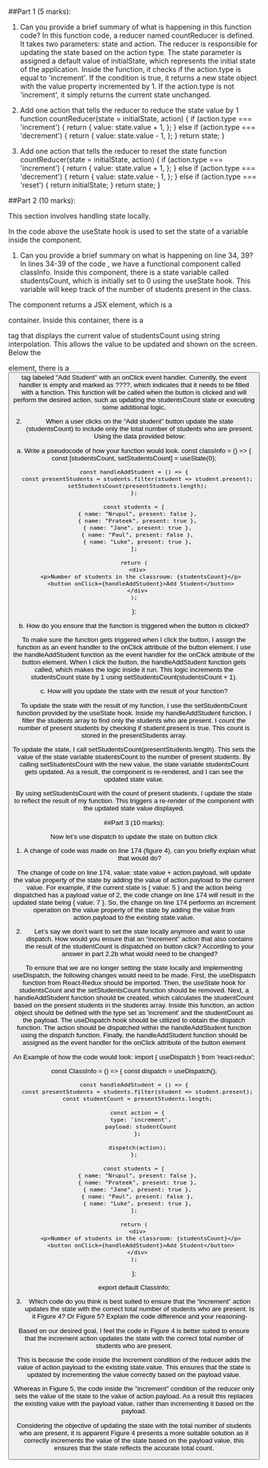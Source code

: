 <!-- // Adding this comment to enable pull request feature -->
##Part 1 (5 marks):
 
1.	Can you provide a brief summary of what is happening in this function code?
In this function code, a reducer named countReducer is defined. It takes two parameters: state and action. The reducer is responsible for updating the state based on the action type. The state parameter is assigned a default value of initialState, which represents the initial state of the application.
Inside the function, it checks if the action.type is equal to 'increment'. If the condition is true, it returns a new state object with the value property incremented by 1.
If the action.type is not 'increment', it simply returns the current state unchanged.

2.	Add one action that tells the reducer to reduce the state value by 1
function countReducer(state = initialState, action) {
    if (action.type === 'increment') {
      return {
        value: state.value + 1,
      };
    } else if (action.type === 'decrement') {
      return {
        value: state.value - 1,
      };
    }
    return state;
  }
  

3.	Add one action that tells the reducer to reset the state
function countReducer(state = initialState, action) {
    if (action.type === 'increment') {
      return {
        value: state.value + 1,
      };
    } else if (action.type === 'decrement') {
      return {
        value: state.value - 1,
      };
    } else if (action.type === 'reset') {
      return initialState;
    }
    return state;
  }

 
##Part 2 (10 marks):
 
This section involves handling state locally.
 
In the code above the useState hook is used to set the state of a variable inside the component.
1.	Can you provide a brief summary on what is happening on line 34, 39?
In lines 34-39 of  the code , we have a functional component called classInfo. Inside this component, there is a state variable called studentsCount, which is initially set to 0 using the useState hook. This variable will keep track of the number of students present in the class.

The component returns a JSX element, which is a <div> container. Inside this container, there is a <p> tag that displays the current value of studentsCount using string interpolation. This allows the value to be updated and shown on the screen. Below the <p> element, there is a <button> tag labeled "Add Student" with an onClick event handler. Currently, the event handler is empty and marked as ????, which indicates that it needs to be filled with a function. This function will be called when the button is clicked and will perform the desired action, such as updating the studentsCount state or executing some additional logic.
 
2.	When a user clicks on the “Add student” button update the state (studentsCount) to include only the total number of students who are present. Using the data provided below:
 
a.	Write a pseudocode of how your function would look.
const classInfo = () => {
    const [studentsCount, setStudentsCount] = useState(0);
  
    const handleAddStudent = () => {
      const presentStudents = students.filter(student => student.present);
      setStudentsCount(presentStudents.length);
    };
  
    const students = [
      { name: "Nrupul", present: false },
      { name: "Prateek", present: true },
      { name: "Jane", present: true },
      { name: "Paul", present: false },
      { name: "Luke", present: true },
    ];
  
    return (
      <div>
        <p>Number of students in the classroom: {studentsCount}</p>
        <button onClick={handleAddStudent}>Add Student</button>
      </div>
    );
  };
  

b.	How do you ensure that the function is triggered when the button is clicked?
 
To make sure the function gets triggered when I click the button, I assign the function as an event handler to the onClick attribute of the button element. I use the handleAddStudent function as the event handler for the onClick attribute of the button element. When I click the button, the handleAddStudent function gets called, which makes the logic inside it run. This logic increments the studentsCount state by 1 using setStudentsCount(studentsCount + 1).


c.	How will you update the state with the result of your function?
 
To update the state with the result of my function, I use the setStudentsCount function provided by the useState hook. Inside my handleAddStudent function, I filter the students array to find only the students who are present. I count the number of present students by checking if student.present is true. This count is stored in the presentStudents array.

To update the state, I call setStudentsCount(presentStudents.length). This sets the value of the state variable studentsCount to the number of present students. By calling setStudentsCount with the new value, the state variable studentsCount gets updated. As a result, the component is re-rendered, and I can see the updated state value.

By using setStudentsCount with the count of present students, I update the state to reflect the result of my function. This triggers a re-render of the component with the updated state value displayed. 
 
##Part 3 (10 marks):
 
Now let’s use dispatch to update the state on button click
 
1.	A change of code was made on line 174 (figure 4), can you briefly explain what that would do?
 
The change of code on line 174, value: state.value + action.payload, will update the value property of the state by adding the value of action.payload to the current value.
For example, if the current state is { value: 5 } and the action being dispatched has a payload value of 2, the code change on line 174 will result in the updated state being { value: 7 }.
So, the change on line 174 performs an increment operation on the value property of the state by adding the value from action.payload to the existing state.value.

2.	Let’s say we don’t want to set the state locally anymore and want to use dispatch. How would you ensure that an “increment” action that also contains the result of the studentCount is dispatched on button click? According to your answer in part 2.2b what would need to be changed?
 
To ensure that we are no longer setting the state locally and implementing useDispatch, the following changes would need to be made. First, the useDispatch function from React-Redux should be imported. Then, the useState hook for studentsCount and the setStudentsCount function should be removed. Next, a handleAddStudent function should be created, which calculates the studentCount based on the present students in the students array. Inside this function, an action object should be defined with the type set as 'increment' and the studentCount as the payload. The useDispatch hook should be utilized to obtain the dispatch function. The action should be dispatched within the handleAddStudent function using the dispatch function. Finally, the handleAddStudent function should be assigned as the event handler for the onClick attribute of the button element

An Example of how the code would look:
  import { useDispatch } from 'react-redux';

  const ClassInfo = () => {
    const dispatch = useDispatch();
    
    const handleAddStudent = () => {
      const presentStudents = students.filter(student => student.present);
      const studentCount = presentStudents.length;
      
      const action = {
        type: 'increment',
        payload: studentCount
      };
  
      dispatch(action);
    };
    
    const students = [
      { name: "Nrupul", present: false },
      { name: "Prateek", present: true },
      { name: "Jane", present: true },
      { name: "Paul", present: false },
      { name: "Luke", present: true },
    ];
  
    return (
      <div>
        <p>Number of students in the classroom: {studentsCount}</p>
        <button onClick={handleAddStudent}>Add Student</button>
      </div>
    );
  };
  
  export default ClassInfo;
  

3.	Which code do you think is best suited to ensure that the “increment” action updates the state with the correct total number of students who are present. Is it Figure 4? Or
Figure 5? Explain the code difference and your reasoning-
 
Based on our desired goal, I feel the code in Figure 4 is better suited to ensure that the increment action updates the state with the correct total number of students who are present.

This is because the code inside the increment condition of the reducer adds the value of action.payload to the existing state.value. This ensures that the state is updated by incrementing the value correctly based on the payload value.

Whereas in Figure 5, the code inside the "increment" condition of the reducer only sets the value of the state to the value of action.payload. As a result this replaces the existing value with the payload value, rather than incrementing it based on the payload.

Considering the objective of updating the state with the total number of students who are present, it is apparent Figure 4 presents a more suitable solution as it correctly increments the value of the state based on the payload value, this ensures that the state reflects the accurate total count.
